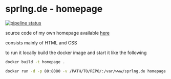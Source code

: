 # sprlng.de - homepage

[![pipeline status](https://gitlab.com/alexandersperling/sprlng.de/badges/master/pipeline.svg)](https://gitlab.com/alexandersperling/sprlng.de/commits/master)

source code of my own homepage available [here](https://sprlng.de)

consists mainly of HTML and CSS

to run it locally build the docker image and start it like the following

```bash
docker build -t homepage .
```

```bash
docker run -d -p 80:8080 -v /PATH/TO/REPO/:/var/www/sprlng.de homepage
```
